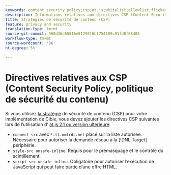 ```yaml
---
keywords: content security policy;csp;at.js;whitelist;allowlist;flicker;pre-hide;pre-hiding;prehiding
description: Informations relatives aux directives CSP (Content Security Policy) que vous devez ajouter lors de l’utilisation d’Adobe Target at.js 2.1 ou version ultérieure.
title: Stratégies de sécurité de contenu (CSP)
feature: privacy and security
translation-type: tm+mt
source-git-commit: 968d36d65016e51290f6bf754f69c91fd8f68405
workflow-type: tm+mt
source-wordcount: '86'
ht-degree: 5%

---
```



# Directives relatives aux CSP (Content Security Policy, politique de sécurité du contenu)

Si vous utilisez [la stratégie](https://en.wikipedia.org/wiki/Content_Security_Policy) de sécurité de contenu (CSP) pour votre implémentation de Cible, vous devez ajouter les directives CSP suivantes lors de l’utilisation d’ [at.js 2.1 ou version ultérieure](/help/c-implementing-target/c-implementing-target-for-client-side-web/target-atjs-versions.md):

* `connect-src` avec `*.tt.omtrdc.net` placé sur la liste autorisée. Nécessaire pour autoriser la demande réseau à la [!DNL Target] périphérie.
* `style-src unsafe-inline`. Requis pour le prémasquage et le contrôle du scintillement.
* `script-src unsafe-inline`.  Obligatoire pour autoriser l’exécution de JavaScript qui peut faire partie d’une offre HTML.
